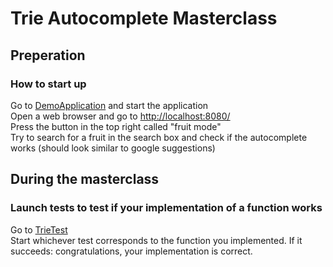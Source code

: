 # Trie Autocomplete Masterclass
## Preperation
### How to start up
Go to [DemoApplication](src/main/DemoApplication/java/org/example/demo/DemoApplication.java) and start the application  
Open a web browser and go to [http://localhost:8080/](http://localhost:8080/)  
Press the button in the top right called "fruit mode"  
Try to search for a fruit in the search box and check if the autocomplete works (should look similar to google suggestions)  
## During the masterclass
### Launch tests to test if your implementation of a function works
Go to [TrieTest](src/test/java/org/example/demo/TrieTest.java)  
Start whichever test corresponds to the function you implemented. If it succeeds: congratulations, your implementation is correct.

